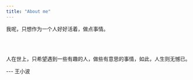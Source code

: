 ```yaml
---
title: "About me"
---
```

我呢，只想作为一个人好好活着，做点事情。

<br />
<br />

人在世上，只希望遇到一些有趣的人，做些有意思的事情，如此，人生则无憾已。

--- 王小波

